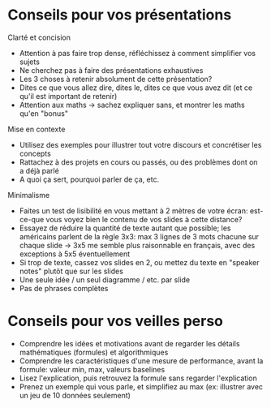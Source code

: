 # Conseils pour vos présentations

Clarté et concision

* Attention à pas faire trop dense, réfléchissez à comment simplifier vos sujets
* Ne cherchez pas à faire des présentations exhaustives
* Les 3 choses à retenir absolument de cette présentation?
* Dites ce que vous allez dire, dites le, dites ce que vous avez dit (et ce qu'il est important de retenir)
* Attention aux maths -> sachez expliquer sans, et montrer les maths qu'en "bonus"

Mise en contexte

* Utilisez des exemples pour illustrer tout votre discours et concrétiser les concepts
* Rattachez à des projets en cours ou passés, ou des problèmes dont on a déjà parlé
* A quoi ça sert, pourquoi parler de ça, etc.

Minimalisme

* Faites un test de lisibilité en vous mettant à 2 mètres de votre écran: est-ce-que vous voyez bien le contenu de vos slides à cette distance?
* Essayez de réduire la quantité de texte autant que possible; les américains parlent de la règle 3x3: max 3 lignes de 3 mots chacune sur chaque slide -> 3x5 me semble plus raisonnable en français, avec des exceptions à 5x5 éventuellement
* Si trop de texte, cassez vos slides en 2, ou mettez du texte en "speaker notes" plutôt que sur les slides
* Une seule idée / un seul diagramme / etc. par slide
* Pas de phrases complètes


# Conseils pour vos veilles perso

* Comprendre les idées et motivations avant de regarder les détails mathématiques (formules) et algorithmiques
* Comprendre les caractéristiques d'une mesure de performance, avant la formule: valeur min, max, valeurs baselines
* Lisez l'explication, puis retrouvez la formule sans regarder l'explication
* Prenez un exemple qui vous parle, et simplifiez au max (ex: illustrer avec un jeu de 10 données seulement)
